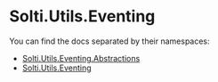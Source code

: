 # Solti.Utils.Eventing

You can find the docs separated by their namespaces:
- [Solti.Utils.Eventing.Abstractions](https://sholtee.github.io/eventing/doc/Solti.Utils.Eventing.Abstractions.html )
- [Solti.Utils.Eventing](https://sholtee.github.io/eventing/doc/Solti.Utils.Eventing.html )